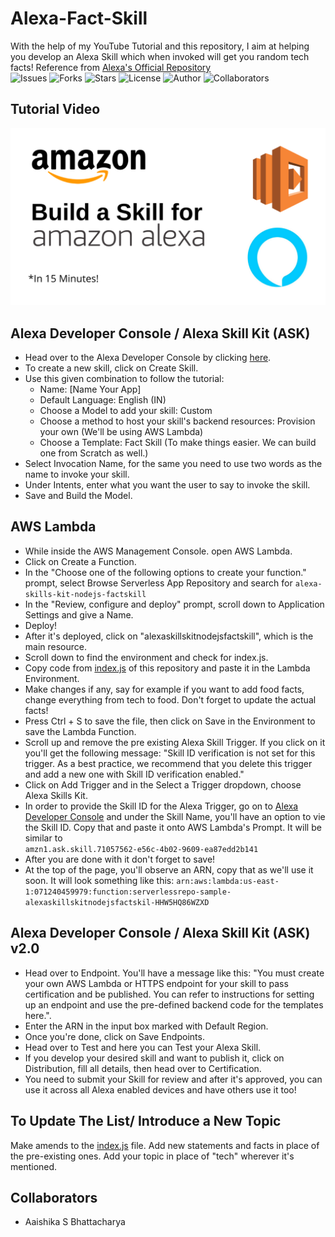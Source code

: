 # Alexa-Fact-Skill
With the help of my YouTube Tutorial and this repository, I aim at helping you develop an Alexa Skill which when invoked will get you random tech facts!
Reference from [Alexa's Official Repository](https://github.com/alexa/skill-sample-nodejs-fact)  <br>
![Issues](https://img.shields.io/github/issues/aaishikasb/Alexa-Fact-Skill)
![Forks](https://img.shields.io/github/forks/aaishikasb/Alexa-Fact-Skill)
![Stars](https://img.shields.io/github/stars/aaishikasb/Alexa-Fact-Skill)
![License](https://img.shields.io/github/license/aaishikasb/Alexa-Fact-Skill)
![Author](https://img.shields.io/badge/author-aaishikasb-orange)
![Collaborators](https://img.shields.io/badge/collaborators-1-red)

## Tutorial Video
[![YouTube Video](YouTube.png)](https://www.youtube.com/watch?v=blU2_4Eq9yQ)

## Alexa Developer Console / Alexa Skill Kit (ASK)
- Head over to the Alexa Developer Console by clicking [here](https://developer.amazon.com/alexa/console/ask/).
- To create a new skill, click on Create Skill.
- Use this given combination to follow the tutorial:
  - Name: [Name Your App]
  - Default Language: English (IN)
  - Choose a Model to add your skill: Custom
  - Choose a method to host your skill's backend resources: Provision your own (We'll be using AWS Lambda)
  - Choose a Template: Fact Skill (To make things easier. We can build one from Scratch as well.)
- Select Invocation Name, for the same you need to use two words as the name to invoke your skill.
- Under Intents, enter what you want the user to say to invoke the skill.
- Save and Build the Model.

## AWS Lambda
- While inside the AWS Management Console. open AWS Lambda.
- Click on Create a Function.
- In the "Choose one of the following options to create your function." prompt, select Browse Serverless App Repository and search for 
  `alexa-skills-kit-nodejs-factskill`
- In the "Review, configure and deploy" prompt, scroll down to Application Settings and give a Name.
- Deploy!
- After it's deployed, click on "alexaskillskitnodejsfactskill", which is the main resource.
- Scroll down to find the environment and check for index.js.
- Copy code from [index.js](index.js) of this repository and paste it in the Lambda Environment.
- Make changes if any, say for example if you want to add food facts, change everything from tech to food. Don't forget to update the actual facts!
- Press Ctrl + S to save the file, then click on Save in the Environment to save the Lambda Function.
- Scroll up and remove the pre existing Alexa Skill Trigger. If you click on it you'll get the following message:
"Skill ID verification is not set for this trigger. As a best practice, we recommend that you delete this trigger and add a new one with Skill ID verification enabled."
- Click on Add Trigger and in the Select a Trigger dropdown, choose Alexa Skills Kit.
- In order to provide the Skill ID for the Alexa Trigger, go on to [Alexa Developer Console](https://developer.amazon.com/alexa/console/ask/) and under the Skill Name, you'll have an option to vie the Skill ID. Copy that and paste it onto AWS Lambda's Prompt. It will be similar to  
`amzn1.ask.skill.71057562-e56c-4b02-9609-ea87edd2b141`
- After you are done with it don't forget to save!
- At the top of the page, you'll observe an ARN, copy that as we'll use it soon. It will look something like this:
  `arn:aws:lambda:us-east-1:071240459979:function:serverlessrepo-sample-alexaskillskitnodejsfactskil-HHW5HQ86WZXD`

## Alexa Developer Console / Alexa Skill Kit (ASK) v2.0
- Head over to Endpoint. You'll have a message like this: "You must create your own AWS Lambda or HTTPS endpoint for your skill to pass certification and be published. You can refer to instructions for setting up an endpoint and use the pre-defined backend code for the templates here.".
- Enter the ARN in the input box marked with Default Region.
- Once you're done, click on Save Endpoints.
- Head over to Test and here you can Test your Alexa Skill.
- If you develop your desired skill and want to publish it, click on Distribution, fill all details, then head over to Certification.
- You need to submit your Skill for review and after it's approved, you can use it across all Alexa enabled devices and have others use it too!

## To Update The List/ Introduce a New Topic
Make amends to the [index.js](index.js) file. Add new statements and facts in place of the pre-existing ones. Add your topic in place of "tech" wherever it's mentioned.

## Collaborators
- Aaishika S Bhattacharya

